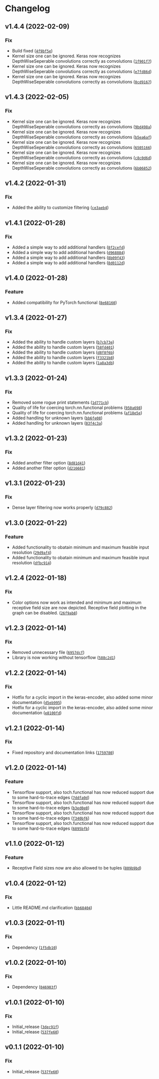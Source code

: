 # Changelog

<!--next-version-placeholder-->

## v1.4.4 (2022-02-09)
### Fix
* Build fixed ([`4f9bf5e`](https://github.com/MLRichter/receptive_field_analysis_toolbox/commit/4f9bf5e7ef260a6271bfbf7e3d057712b6eecd61))
* Kernel size one can be ignored. Keras now recognizes DepthWiseSeperable convolutions correctly as convolutions ([`1f901f7`](https://github.com/MLRichter/receptive_field_analysis_toolbox/commit/1f901f7ea179fd2df5d8509b286d8784a03914e7))
* Kernel size one can be ignored. Keras now recognizes DepthWiseSeperable convolutions correctly as convolutions ([`e7fd86d`](https://github.com/MLRichter/receptive_field_analysis_toolbox/commit/e7fd86d8424bb1e80db8049cbb6a9cda106813e3))
* Kernel size one can be ignored. Keras now recognizes DepthWiseSeperable convolutions correctly as convolutions ([`0cd9167`](https://github.com/MLRichter/receptive_field_analysis_toolbox/commit/0cd91671490970987e90b4c70ea5d15499c18968))

## v1.4.3 (2022-02-05)
### Fix
* Kernel size one can be ignored. Keras now recognizes DepthWiseSeperable convolutions correctly as convolutions ([`9bd498a`](https://github.com/MLRichter/receptive_field_analysis_toolbox/commit/9bd498a14a5834f951ad8746f9e783512b4cb61a))
* Kernel size one can be ignored. Keras now recognizes DepthWiseSeperable convolutions correctly as convolutions ([`b5ea6af`](https://github.com/MLRichter/receptive_field_analysis_toolbox/commit/b5ea6afe235db5512616237909cabcd221c38666))
* Kernel size one can be ignored. Keras now recognizes DepthWiseSeperable convolutions correctly as convolutions ([`6505166`](https://github.com/MLRichter/receptive_field_analysis_toolbox/commit/6505166f5283ce5e053df6a00b8b1e9c3e367b17))
* Kernel size one can be ignored. Keras now recognizes DepthWiseSeperable convolutions correctly as convolutions ([`c8c0d6d`](https://github.com/MLRichter/receptive_field_analysis_toolbox/commit/c8c0d6d2403c3e0a046d27a7f3fe0b96c90fc6f1))
* Kernel size one can be ignored. Keras now recognizes DepthWiseSeperable convolutions correctly as convolutions ([`6b06852`](https://github.com/MLRichter/receptive_field_analysis_toolbox/commit/6b068522e2b23d7110ac1e886bcd441a7baf4fbd))

## v1.4.2 (2022-01-31)
### Fix
* Added the ability to customize filtering ([`ce3aeb4`](https://github.com/MLRichter/receptive_field_analysis_toolbox/commit/ce3aeb4c00c0abef3277f9b5839163874d355778))

## v1.4.1 (2022-01-28)
### Fix
* Added a simple way to add additional handlers ([`8f2cefd`](https://github.com/MLRichter/receptive_field_analysis_toolbox/commit/8f2cefdb4fde7f4d18e601de91516e852b7c8885))
* Added a simple way to add additional handlers ([`d968884`](https://github.com/MLRichter/receptive_field_analysis_toolbox/commit/d968884c922106fdb9ff143acdd1cc7b04e55b69))
* Added a simple way to add additional handlers ([`8b09f43`](https://github.com/MLRichter/receptive_field_analysis_toolbox/commit/8b09f43dbf6b79e7f2f41df3614686caed45e015))
* Added a simple way to add additional handlers ([`8d0112d`](https://github.com/MLRichter/receptive_field_analysis_toolbox/commit/8d0112d362cf3719adf6022c95b2cfe4a336f9c0))

## v1.4.0 (2022-01-28)
### Feature
* Added compatibility for PyTorch functional ([`8e68160`](https://github.com/MLRichter/receptive_field_analysis_toolbox/commit/8e68160824baa3ec6f9052c2135038424d4b9230))

## v1.3.4 (2022-01-27)
### Fix
* Added the ability to handle custom layers ([`b7cb73e`](https://github.com/MLRichter/receptive_field_analysis_toolbox/commit/b7cb73e1b30d8a78dd720ab6391f2341322957f2))
* Added the ability to handle custom layers ([`58fd401`](https://github.com/MLRichter/receptive_field_analysis_toolbox/commit/58fd4014dcd074aab78d72223a4bcfd36517cf73))
* Added the ability to handle custom layers ([`d8f8f6b`](https://github.com/MLRichter/receptive_field_analysis_toolbox/commit/d8f8f6b1449920fede9245a9da976dc9bd450deb))
* Added the ability to handle custom layers ([`f3321b8`](https://github.com/MLRichter/receptive_field_analysis_toolbox/commit/f3321b8aa54789dbe329995798fbfe31c123f1b4))
* Added the ability to handle custom layers ([`1a8a3db`](https://github.com/MLRichter/receptive_field_analysis_toolbox/commit/1a8a3dbb5f4c452e6831bf038b5e6f6d9b1bdf9e))

## v1.3.3 (2022-01-24)
### Fix
* Removed some rogue print statements ([`1d771cb`](https://github.com/MLRichter/receptive_field_analysis_toolbox/commit/1d771cb07162f889f1921e98e22ae90d05556360))
* Quality of life for coercing torch.nn.functional problems ([`950a698`](https://github.com/MLRichter/receptive_field_analysis_toolbox/commit/950a698276377a2431ec14e192fbc2c60efd5210))
* Quality of life for coercing torch.nn.functional problems ([`af18e5e`](https://github.com/MLRichter/receptive_field_analysis_toolbox/commit/af18e5e2f3ae7394297293ee3fbf5fffed4a17bb))
* Added handling for unknown layers ([`bb6fe08`](https://github.com/MLRichter/receptive_field_analysis_toolbox/commit/bb6fe085c68df1f3d08ae5fff07a650f97230f22))
* Added handling for unknown layers ([`03f4c3a`](https://github.com/MLRichter/receptive_field_analysis_toolbox/commit/03f4c3a7cfd492e928f8ded8fcace5300eb74c62))

## v1.3.2 (2022-01-23)
### Fix
* Added another filter option ([`8d81d41`](https://github.com/MLRichter/receptive_field_analysis_toolbox/commit/8d81d417b4b661a9d576783ec8dd73bc244f0edd))
* Added another filter option ([`d216681`](https://github.com/MLRichter/receptive_field_analysis_toolbox/commit/d216681ee8a40a3a66db34141efb6c201d7c645f))

## v1.3.1 (2022-01-23)
### Fix
* Dense layer filtering now works properly ([`d79c882`](https://github.com/MLRichter/receptive_field_analysis_toolbox/commit/d79c8821e97f6a1b5f229e0ae9c308224d306c78))

## v1.3.0 (2022-01-22)
### Feature
* Added functionality to obatain minimum and maximum feasible input resolution ([`29d9af4`](https://github.com/MLRichter/receptive_field_analysis_toolbox/commit/29d9af4a5fb236d01daa5309daf00e531f3291b2))
* Added functionality to obatain minimum and maximum feasible input resolution ([`dfbc914`](https://github.com/MLRichter/receptive_field_analysis_toolbox/commit/dfbc914c2d01daf582409f4b27fccb5a4acfbe51))

## v1.2.4 (2022-01-18)
### Fix
* Color options now work as intended and minimum and maximum receptive field size are now depicted. Receptive field plotting in the graph can be disabled. ([`26f9ab8`](https://github.com/MLRichter/receptive_field_analysis_toolbox/commit/26f9ab8f17683cfda49127ae46ecef4826ba6b23))

## v1.2.3 (2022-01-14)
### Fix
* Removed unnecessary file ([`6957dcf`](https://github.com/MLRichter/receptive_field_analysis_toolbox/commit/6957dcfae045e6e6e6011c34429912013aa2706b))
* Library is now working without tensorflow ([`588c2d1`](https://github.com/MLRichter/receptive_field_analysis_toolbox/commit/588c2d18a9c57f0a09d9e157d96a76aa8adb6389))

## v1.2.2 (2022-01-14)
### Fix
* Hotfix for a cyclic import in the keras-encoder, also added some minor documentation ([`d5eb995`](https://github.com/MLRichter/receptive_field_analysis_toolbox/commit/d5eb995f6c25c28ee189a106bde2121896eaf16b))
* Hotfix for a cyclic import in the keras-encoder, also added some minor documentation ([`e8100fd`](https://github.com/MLRichter/receptive_field_analysis_toolbox/commit/e8100fd927975d825793060b6810fdfaf4df2891))

## v1.2.1 (2022-01-14)
### Fix
* Fixed repository and documentation links ([`1759780`](https://github.com/MLRichter/receptive_field_analysis_toolbox/commit/175978062acc536328ef59ab5f9d21a99828f3eb))

## v1.2.0 (2022-01-14)
### Feature
* Tensorflow support, also toch.functional has now reduced support due to some hard-to-trace edges ([`7ddfa0d`](https://github.com/MLRichter/receptive_field_analysis_toolbox/commit/7ddfa0d83212ef5b0936ec93f13ade1e2518cb3c))
* Tensorflow support, also toch.functional has now reduced support due to some hard-to-trace edges ([`b3ed0e0`](https://github.com/MLRichter/receptive_field_analysis_toolbox/commit/b3ed0e0e2b5baf6dff25c6176bb35ed40fab74cc))
* Tensorflow support, also toch.functional has now reduced support due to some hard-to-trace edges ([`f340bf6`](https://github.com/MLRichter/receptive_field_analysis_toolbox/commit/f340bf660a39a8eb31d2a9a2a3d897eb1d4b5677))
* Tensorflow support, also toch.functional has now reduced support due to some hard-to-trace edges ([`6895bfb`](https://github.com/MLRichter/receptive_field_analysis_toolbox/commit/6895bfb4d6453ddacb7fb00cac300943885c1fe3))

## v1.1.0 (2022-01-12)
### Feature
* Receptive Field sizes now are also allowed to be tuples ([`809b9bd`](https://github.com/MLRichter/receptive_field_analysis_toolbox/commit/809b9bda9455726f41ca6351e68474a3e900cee8))

## v1.0.4 (2022-01-12)
### Fix
* Little README.md clarification ([`bb68404`](https://github.com/MLRichter/receptive_field_analysis_toolbox/commit/bb68404d3998629157fdf1dc7b02c449603f09dd))

## v1.0.3 (2022-01-11)
### Fix
* Dependency ([`1f5db10`](https://github.com/MLRichter/receptive_field_analysis_toolbox/commit/1f5db1059f306ab45babe583649a1a24e85749ff))

## v1.0.2 (2022-01-10)
### Fix
* Dependency ([`046903f`](https://github.com/MLRichter/receptive_field_analysis_toolbox/commit/046903ff40052f48dde981f56ecc7961f1f5f76c))

## v1.0.1 (2022-01-10)
### Fix
* Initial_release ([`3dec91f`](https://github.com/MLRichter/receptive_field_analysis_toolbox/commit/3dec91f04683a0389442adc2bf5bbe8cc709783b))
* Initial_release ([`537fe60`](https://github.com/MLRichter/receptive_field_analysis_toolbox/commit/537fe6067940b5fb4121c5286076243e4ac482cf))

## v0.1.1 (2022-01-10)
### Fix
* Initial_release ([`537fe60`](https://github.com/MLRichter/receptive_field_analysis_toolbox/commit/537fe6067940b5fb4121c5286076243e4ac482cf))
